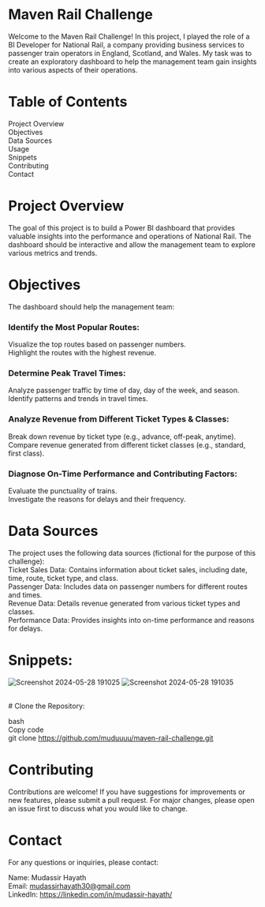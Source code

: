 # Maven Rail Challenge
Welcome to the Maven Rail Challenge! In this project, I played the role of a BI Developer for National Rail, a company providing business services to passenger train operators in England, Scotland, and Wales. My task was to create an exploratory dashboard to help the management team gain insights into various aspects of their operations.

# Table of Contents </br>
Project Overview </br>
Objectives</br>
Data Sources</br>
Usage</br>
Snippets </br>
Contributing</br>
Contact</br>

# Project Overview </br>

The goal of this project is to build a Power BI dashboard that provides valuable insights into the performance and operations of National Rail. The dashboard should be interactive and allow the management team to explore various metrics and trends.

# Objectives
The dashboard should help the management team: </br>

### Identify the Most Popular Routes:</br>

Visualize the top routes based on passenger numbers.</br>
Highlight the routes with the highest revenue.</br>
### Determine Peak Travel Times:</br>

Analyze passenger traffic by time of day, day of the week, and season.</br>
Identify patterns and trends in travel times.</br>
### Analyze Revenue from Different Ticket Types & Classes:</br>

Break down revenue by ticket type (e.g., advance, off-peak, anytime).</br>
Compare revenue generated from different ticket classes (e.g., standard, first class).</br>
### Diagnose On-Time Performance and Contributing Factors:</br>

Evaluate the punctuality of trains.</br>
Investigate the reasons for delays and their frequency.</br>

# Data Sources</br>
The project uses the following data sources (fictional for the purpose of this challenge):</br>
Ticket Sales Data: Contains information about ticket sales, including date, time, route, ticket type, and class.</br>
Passenger Data: Includes data on passenger numbers for different routes and times.</br>
Revenue Data: Details revenue generated from various ticket types and classes.</br>
Performance Data: Provides insights into on-time performance and reasons for delays.</br>
# Snippets:
![Screenshot 2024-05-28 191025](https://github.com/muduuuu/Maven-Train-Dashboard/assets/108679596/09ff4877-ec29-486a-ae49-a269e665aa68)
![Screenshot 2024-05-28 191035](https://github.com/muduuuu/Maven-Train-Dashboard/assets/108679596/1f71042a-9852-4fc2-8e57-1269471f72dc)

</br>
# Clone the Repository:

bash </br>
Copy code</br>
git clone https://github.com/muduuuu/maven-rail-challenge.git</br>

# Contributing
Contributions are welcome! If you have suggestions for improvements or new features, please submit a pull request. For major changes, please open an issue first to discuss what you would like to change.


# Contact
For any questions or inquiries, please contact:</br>

Name: Mudassir Hayath </br>
Email: mudassirhayath30@gmail.com </br>
LinkedIn: https://linkedin.com/in/mudassir-hayath/</br>

